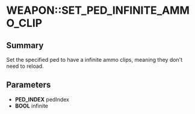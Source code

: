 # WEAPON::SET_PED_INFINITE_AMMO_CLIP

## Summary
Set the specified ped to have a infinite ammo clips, meaning they don't need to reload.

## Parameters
* **PED_INDEX** pedIndex
* **BOOL** infinite